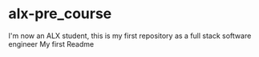# alx-pre_course
I'm now an ALX student, this is my first repository as a full stack software engineer
My first Readme
